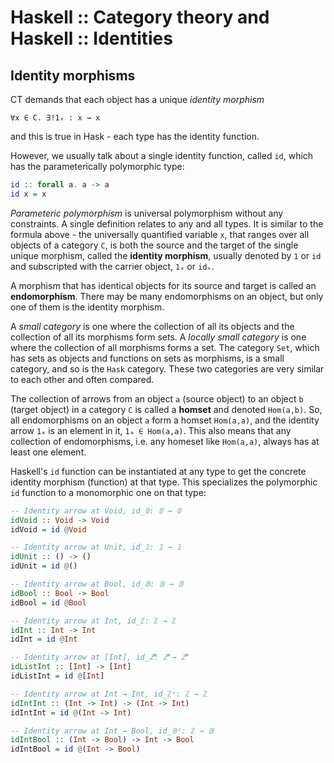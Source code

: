 # Haskell :: Category theory and Haskell :: Identities

## Identity morphisms

CT demands that each object has a unique *identity morphism*

`∀x ∈ C. ∃!1ₓ : x → x`

and this is true in Hask - each type has the identity function.

However, we usually talk about a single identity function, called `id`, which has the parameterically polymorphic type:

```hs
id :: forall a. a -> a
id x = x
```

*Parameteric polymorphism* is universal polymorphism without any constraints. A single definition relates to any and all types. It is similar to the formula above - the universally quantified variable `x`, that ranges over all objects of a category `C`, is both the source and the target of the single unique morphism, called the **identity morphism**, usually denoted by `1` or `id` and subscripted with the carrier object, `1ₓ` or `idₓ`.

A morphism that has identical objects for its source and target is called an **endomorphism**. There may be many endomorphisms on an object, but only one of them is the identity morphism.

A *small category* is one where the collection of all its objects and the collection of all its morphisms form sets. A *locally small category* is one where the collection of all morphisms forms a set. The category `Set`, which has sets as objects and functions on sets as morphisms, is a small category, and so is the `Hask` category. These two categories are very similar to each other and often compared.

The collection of arrows from an object `a` (source object) to an object `b` (target object) in a category `C` is called a **homset** and denoted `Hom(a,b)`. So, all endomorphisms on an object `a` form a homset `Hom(a,a)`, and the identity arrow `1ₐ` is an element in it, `1ₐ ∈ Hom(a,a)`. This also means that any collection of endomorphisms, i.e. any homeset like `Hom(a,a)`, always has at least one element.

Haskell's `id` function can be instantiated at any type to get the concrete identity morphism (function) at that type. This specializes the polymorphic `id` function to a monomorphic one on that type:

```hs
-- Identity arrow at Void, id_𝟘: 𝟘 → 𝟘
idVoid :: Void -> Void
idVoid = id @Void

-- Identity arrow at Unit, id_𝟙: 𝟙 → 𝟙
idUnit :: () -> ()
idUnit = id @()

-- Identity arrow at Bool, id_𝔹: 𝔹 → 𝔹
idBool :: Bool -> Bool
idBool = id @Bool

-- Identity arrow at Int, id_ℤ: ℤ → ℤ
idInt :: Int -> Int
idInt = id @Int

-- Identity arrow at [Int], id_ℤ⃰: ℤ⃰ → ℤ⃰
idListInt :: [Int] -> [Int]
idListInt = id @[Int]

-- Identity arrow at Int → Int, id_ℤᶻ: ℤ → ℤ
idIntInt :: (Int -> Int) -> (Int -> Int)
idIntInt = id @(Int -> Int)

-- Identity arrow at Int → Bool, id_𝔹ᶻ: ℤ → 𝔹
idIntBool :: (Int -> Bool) -> Int -> Bool
idIntBool = id @(Int -> Bool)
```
